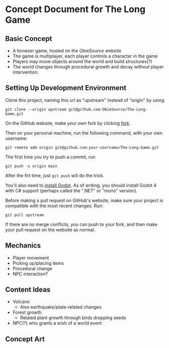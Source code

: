 # Concept Document for The Long Game

## Basic Concept
* A browser game, hosted on the ObieSource website
* The game is multiplayer, each player controls a character in the game
* Players may move objects around the world and build structures(?)
* The world changes through procedural growth and decay without player intervention.

## Setting Up Development Environment

Clone this project, naming this url as "upstream" instead of "origin" by using

```
git clone --origin upstream git@github.com:ObieSource/The-Long-Game.git
```

On the GitHub website, make your own fork by clicking [fork](https://github.com/ObieSource/The-Long-Game/fork).

Then on your personal machine, run the following command, with your own username:

```
git remote add origin git@github.com:your-username/The-Long-Game.git
```

The first time you try to push a commit, run

```
git push -u origin main
```

After the firt time, just `git push` will do the trick.

You'll also need to [install Godot](https://godotengine.org/download/). As of writing, you should install Godot 4 with C# support (perhaps called the ".NET" or "mono" version).

Before making a pull request on GitHub's website, make sure your project is compatible with the most recent changes. Run:

```
git pull upstream
```

If there are no merge conflicts, you can push to your fork, and then make your pull request on the website as normal.

## Mechanics
* Player movement
* Picking up/placing items
* Procedural change
* NPC interaction?

## Content Ideas
* Volcano
	* Also earthquake/plate-related changes
* Forest growth
	* Related plant growth through birds dropping seeds
* NPC(?) who grants a wish of a world event

## Concept Art
